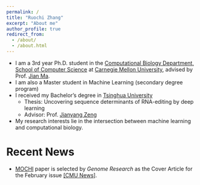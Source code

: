 ```yaml
---
permalink: /
title: "Ruochi Zhang"
excerpt: "About me"
author_profile: true
redirect_from: 
  - /about/
  - /about.html
---
```


* I am a 3rd year Ph.D. student in the [Computational Biology Department, School of Computer Science](http://www.compbio.cmu.edu) at [Carnegie Mellon University](https://www.cmu.edu), advised by Prof. [Jian Ma](https://www.cs.cmu.edu/~jianma/).
* I am also a Master student in Machine Learning (secondary degree program)
* I received my Bachelor’s degree in [Tsinghua University](http://tsinghua.edu.cn) 
    * Thesis: Uncovering sequence determinants of RNA-editing by deep learning
    * Advisor: Prof. [Jianyang Zeng](https://iiis.tsinghua.edu.cn/zengjy/)
* My research interests lie in the intersection between machine learning and computational biology.


# Recent News

* [MOCHI](https://ruochiz.github.io/publication/mochi) paper is selected by <i>Genome Research</i> as the Cover Article for the February issue [[CMU News]](https://www.scs.cmu.edu/news/exploring-genomes-3d-organization-through-social-network-lens).